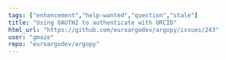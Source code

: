 ```yaml
---
tags: ["enhancement","help-wanted","question","stale"]
title: "Using OAUTH2 to authenticate with ORCID"
html_url: "https://github.com/euroargodev/argopy/issues/243"
user: "gmaze"
repo: "euroargodev/argopy"
---
```


